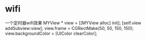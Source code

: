 # wifi
一个定时器wifi效果
MYView * view = [[MYView alloc] init];
[self.view addSubview:view];
view.frame = CGRectMake(50, 50, 150, 150);
view.backgroundColor = [UIColor clearColor];    
